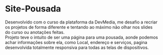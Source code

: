 # Site-Pousada

Desenvolvido com o curso da plataforma da DevMedia,
me desafio a recriar os projetos de forma diferente e tentando ao máximo não olhar nos slides do curso ou anotações feitas.<br/>
Projeto teve o intuito de ser uma página para uma pousada, aonde podemos achar informações sobre ela, como Local, endereço e serviços, pagina 
desenvolvida totalmente responsiva para todas as telas de dispositivos.
